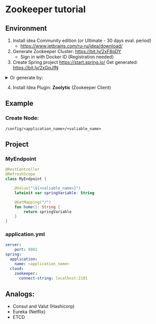 # Zookeeper tutorial

## Environment
1) Install idea Community edition (or Ultimate - 30 days eval. period)
    - https://www.jetbrains.com/ru-ru/idea/download/
1) Generate Zookeeper Cluster: https://bit.ly/2xF8pDY
    - Sign in with Docker ID (Registration needed)
1) Create Spring project
https://start.spring.io/
Get generated: https://bit.ly/2xGqJfN
<details>
  <summary>Or generate by:</summary>  
  <p>
    
### Dependencies:
- - Spring Boot Actuator
- - Apache Zookeeper Configuration
- - Apache Zookeeper Discovery
- - Spring Web
- Project: Maven Project 
- Language: Kotlin
- Spring Boot: 2.3.0 M4
- Packaging: jar
- Java: 8
    
  </p>
</details>

4) Install Idea Plugin: __Zoolytic__ (Zookeeper Client)

## Example

### Create Node: 
    /config/<application_name>/<valiable_name>

## Project

### MyEndpoint    
  ```kotlin
  @RestController
  @RefreshScope
  class MyEndpoint {

      @Value("\${<valiable_name>}")
      lateinit var springVariable: String

      @GetMapping("/")
      fun home(): String {
          return springVariable
      }
  }
  ```

### application.yml
```yml
server:
    port: 8081
spring:
  application:
    name: <application_name>
  cloud:
    zookeeper:
      connect-string: localhost:2181
```

## Analogs: 
 - Consul and Valut (Hashicorp)
 - Eureka (Netflix)
 - ETCD
